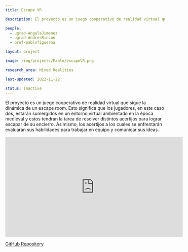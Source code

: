 ```yaml
---
title: Escape VR

description: El proyecto es un juego cooperativo de realidad virtual que sigue la dinámica de un escape room. Esto significa que los jugadores, en este caso dos, estarán sumergidos en un entorno virtual ambientado en la época medieval y estos tendrán la tarea de resolver distintos acertijos para lograr escapar de su encierro. Asimismo, los acertijos a los cuales se enfrentarán evaluarán sus habilidades para trabajar en equipo y comunicar sus ideas.

people:
  - ugrad-AngelaJimenez
  - ugrad-AndresRincon
  - prof-pablofigueroa

layout: project

image: /img/projects/Pablo/escapeVR.png

research_area: Mixed Realities

last-updated: 2022-11-22

status: inactive
---
```


El proyecto es un juego cooperativo de realidad virtual que sigue la dinámica de un escape room. Esto significa que los jugadores, en este caso dos, estarán sumergidos en un entorno virtual ambientado en la época medieval y estos tendrán la tarea de resolver distintos acertijos para lograr escapar de su encierro. Asimismo, los acertijos a los cuales se enfrentarán evaluarán sus habilidades para trabajar en equipo y comunicar sus ideas.

<center>
  <iframe width="560" height="315" src="https://www.youtube.com/embed/WK2SxbgI36U" title="YouTube video player" frameborder="0" allow="accelerometer; autoplay; clipboard-write; encrypted-media; gyroscope; picture-in-picture" allowfullscreen></iframe>
</center>

[GitHub Repository](https://github.com/AngelaJimenez/ColabVRTesis)
